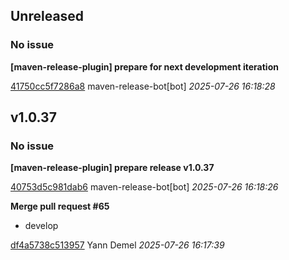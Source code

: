 ## Unreleased
### No issue

**[maven-release-plugin] prepare for next development iteration**


[41750cc5f7286a8](https://github.com/openfilz/document-management/commit/41750cc5f7286a8) maven-release-bot[bot] *2025-07-26 16:18:28*


## v1.0.37
### No issue

**[maven-release-plugin] prepare release v1.0.37**


[40753d5c981dab6](https://github.com/openfilz/document-management/commit/40753d5c981dab6) maven-release-bot[bot] *2025-07-26 16:18:26*

**Merge pull request #65**

 * develop

[df4a5738c513957](https://github.com/openfilz/document-management/commit/df4a5738c513957) Yann Demel *2025-07-26 16:17:39*


